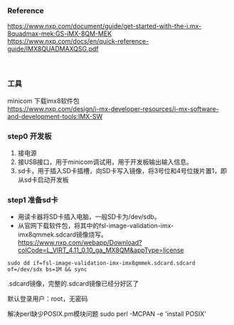### Reference
https://www.nxp.com/document/guide/get-started-with-the-i.mx-8quadmax-mek:GS-iMX-8QM-MEK </br>
https://www.nxp.com/docs/en/quick-reference-guide/IMX8QUADMAXQSG.pdf
</br></br></br>
### 工具
minicom
下载imx8软件包</br>
https://www.nxp.com/design/i-mx-developer-resources/i-mx-software-and-development-tools:IMX-SW


### step0 开发板
1. 接电源
2. 接USB接口，用于minicom调试用，用于开发板输出输入信息。
3. sd卡，用于插入SD卡插槽，向SD卡写入镜像，将3号位和4号位拨片置1，即从sd卡启动开发板


### step1 准备sd卡
- 用读卡器将SD卡插入电脑，一般SD卡为/dev/sdb。
- 从官网下载软件包，将其中的fsl-image-validation-imx-imx8qmmek.sdcard镜像烧写。
https://www.nxp.com/webapp/Download?colCode=L_VIRT_4.11_0.10_ga_MX8QM&appType=license
```
sudo dd if=fsl-image-validation-imx-imx8qmmek.sdcard.sdcard of=/dev/sdx bs=1M && sync
```


.sdcard镜像，完整的.sdcard镜像已经分好区了

默认登录用户：root，无密码

解决perl缺少POSIX.pm模块问题
sudo perl -MCPAN -e 'install POSIX'
